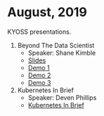 # August, 2019

KYOSS presentations.

1. Beyond The Data Scientist
    * Speaker: Shane Kimble
    * [Slides](Beyond-the-Data-Scientist.pdf)
    * [Demo 1](https://github.com/summonholmes/naive_bayes_pandas)
    * [Demo 2](https://github.com/summonholmes/em-dna)
    * [Demo 3](https://github.com/mam91/Neat-Genetic-Mario)
1. Kubernetes In Brief
    * Speaker: Deven Phillips
    * [Kubernetes In Brief](Kubernetes-In-Brief.pdf)
